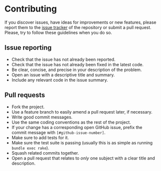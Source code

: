 # Contributing

If you discover issues, have ideas for improvements or new features,
please report them to the [issue tracker](https://github.com/MailToolbox/mail_grabber/issues) of the repository or
submit a pull request. Please, try to follow these guidelines when you
do so.

## Issue reporting

* Check that the issue has not already been reported.
* Check that the issue has not already been fixed in the latest code.
* Be clear, concise, and precise in your description of the problem.
* Open an issue with a descriptive title and summary.
* Include any relevant code in the issue summary.

## Pull requests

* Fork the project.
* Use a feature branch to easily amend a pull request later, if necessary.
* Write good commit messages.
* Use the same coding conventions as the rest of the project.
* If your change has a corresponding open GitHub issue, prefix the commit message with `[#github-issue-number]`.
* Make sure to add tests for it.
* Make sure the test suite is passing (usually this is as simple as running `bundle exec rake`).
* Squash related commits together.
* Open a pull request that relates to *only* one subject with a clear title and description.
